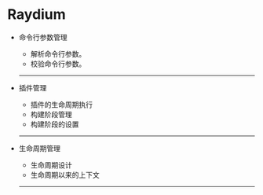 # Raydium

- 命令行参数管理

  - 解析命令行参数。
  - 校验命令行参数。

  ***

- 插件管理

  - 插件的生命周期执行
  - 构建阶段管理
  - 构建阶段的设置

  ***

- 生命周期管理

  - 生命周期设计
  - 生命周期以来的上下文

  ***
